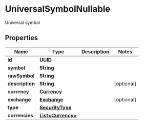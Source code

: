 

# UniversalSymbolNullable

Universal symbol

## Properties

| Name | Type | Description | Notes |
|------------ | ------------- | ------------- | -------------|
|**id** | **UUID** |  |  |
|**symbol** | **String** |  |  |
|**rawSymbol** | **String** |  |  |
|**description** | **String** |  |  [optional] |
|**currency** | [**Currency**](Currency.md) |  |  |
|**exchange** | [**Exchange**](Exchange.md) |  |  [optional] |
|**type** | [**SecurityType**](SecurityType.md) |  |  |
|**currencies** | [**List&lt;Currency&gt;**](Currency.md) |  |  |



